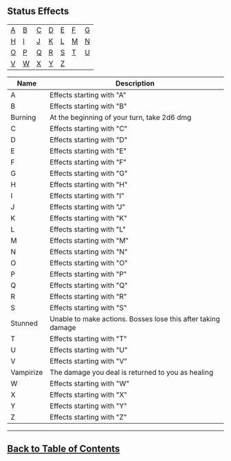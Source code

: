 ##  Status Effects

|   |   |   |   |   |   |   |
|---|---|---|---|---|---|---|
|[A](#A)   |[B](#B)   |[C](#C)   |[D](#D)   |[E](#E)   |[F](#F)   |[G](#G)   |
|[H](#H)   |[I](#I)   |[J](#J)   |[K](#K)   |[L](#L)   |[M](#M)   |[N](#N)   |
|[O](#O)   |[P](#P)   |[Q](#Q)   |[R](#R)   |[S](#S)   |[T](#T)   |[U](#U)   |
|[V](#V)   |[W](#W)   |[X](#X)   |[Y](#Y)   |[Z](#Z)   |   |   |


<!--|Effect   | Effect description   |-->

|   Name   |   Description              |
|----------|----------------------------|
|<a name="A">A</a>   |Effects starting with "A"   |
|<a name="B">B</a>   |Effects starting with "B"   |
|Burning   |At the beginning of your turn, take 2d6 dmg   |
|<a name="A">C</a>   |Effects starting with "C"   |
|<a name="D">D</a>   |Effects starting with "D"   |
|<a name="E">E</a>   |Effects starting with "E"   |
|<a name="F">F</a>   |Effects starting with "F"   |
|<a name="G">G</a>   |Effects starting with "G"   |
|<a name="H">H</a>   |Effects starting with "H"   |
|<a name="I">I</a>   |Effects starting with "I"   |
|<a name="J">J</a>   |Effects starting with "J"   |
|<a name="K">K</a>   |Effects starting with "K"   |
|<a name="L">L</a>   |Effects starting with "L"   |
|<a name="M">M</a>   |Effects starting with "M"   |
|<a name="N">N</a>   |Effects starting with "N"   |
|<a name="O">O</a>   |Effects starting with "O"   |
|<a name="P">P</a>   |Effects starting with "P"   |
|<a name="Q">Q</a>   |Effects starting with "Q"   |
|<a name="R">R</a>   |Effects starting with "R"   |
|<a name="S">S</a>   |Effects starting with "S"   |
|Stunned   |Unable to make actions. Bosses lose this after taking damage   |
|<a name="T">T</a>   |Effects starting with "T"   |
|<a name="U">U</a>   |Effects starting with "U"   |
|<a name="V">V</a>   |Effects starting with "V"   |
|Vampirize   |The damage you deal is returned to you as healing   |
|<a name="W">W</a>   |Effects starting with "W"   |
|<a name="X">X</a>   |Effects starting with "X"   |
|<a name="Y">Y</a>   |Effects starting with "Y"   |
|<a name="Z">Z</a>   |Effects starting with "Z"   |


<!--|Effect   | Effect description   |-->
---
##  [Back to Table of Contents](../TableOfContents.md)